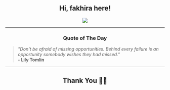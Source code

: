 <h2 align="center"> Hi, fakhira here!</h2>

<p align="center">
<a href="https://github.com/fakhiralkda" alt="github streak"><img src="https://dvst-streak.herokuapp.com/?user=fakhiralkda&theme=tokyonight&fire=DD472C"></a>
</p>

<hr>
<h3 align="center">Quote of The Day</h3>
<p align="center">
<blockquote>
<i>"Don't be afraid of missing opportunities. Behind every failure is an opportunity somebody wishes they had missed."</i>
<br>
<b>- Lily Tomlin</b>
</blockquote>
</p>


<hr>
<h2 align="center">Thank You 🙏🏼</h2>
